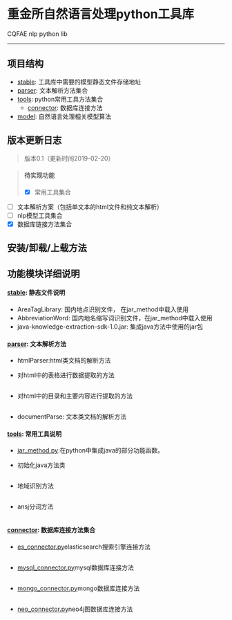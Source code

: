 # 重金所自然语言处理python工具库
CQFAE nlp python lib

-----

## 项目结构

* [stable](cfnlp/stable): 工具库中需要的模型静态文件存储地址
* [parser](cfnlp/parser): 文本解析方法集合
* [tools](cfnlp/tools): python常用工具方法集合
    * [connector](cfnlp/tools/connector): 数据库连接方法
* [model](cfnlp/model): 自然语言处理相关模型算法

## 版本更新日志

> 版本0.1（更新时间2019-02-20）

> #### 待实现功能
> -[X] 常用工具集合
- [ ] 文本解析方案（包括单文本的html文件和纯文本解析）
- [ ] nlp模型工具集合
- [X] 数据库链接方法集合

## 安装/卸载/上载方法


## 功能模块详细说明

#### [stable](cfnlp/stable): 静态文件说明
* AreaTagLibrary: 国内地点识别文件， 在jar_method中载入使用
* AbbreviationWord: 国内地名缩写词识别文件，在jar_method中载入使用
* java-knowledge-extraction-sdk-1.0.jar: 集成java方法中使用的jar包

#### [parser](cfnlp/parse): 文本解析方法

* htmlParser:html类文档的解析方法

- 对html中的表格进行数据提取的方法
```

```
- 对html中的目录和主要内容进行提取的方法
```

```

* documentParse: 文本类文档的解析方法

#### [tools](cfnlp/tools): 常用工具说明

* [jar_method.py](cfnlp/tools/jar_method.py):在python中集成java的部分功能函数。

- 初始化java方法类
```

```

- 地域识别方法
```

```

- ansj分词方法
```

```

#### [connector](cfnlp/tools/connector): 数据库连接方法集合

- [es_connector.py](cfnlp/tools/connector/es_connector.py)elasticsearch搜索引擎连接方法
```

```

- [mysql_connector.py](cfnlp/tools/connector/mysql_connector.py)mysql数据库连接方法
```

```

- [mongo_connector.py](cfnlp/tools/connector/mongo_connector.py)mongo数据库连接方法
```

```

- [neo_connector.py](cfnlp/tools/connector/neo_connector.py)neo4j图数据库连接方法